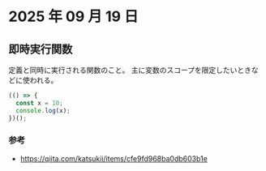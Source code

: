 # 2025 年 09 月 19 日

## 即時実行関数

定義と同時に実行される関数のこと。
主に変数のスコープを限定したいときなどに使われる。

```js
(() => {
  const x = 10;
  console.log(x);
})();
```

### 参考

- https://qiita.com/katsukii/items/cfe9fd968ba0db603b1e
